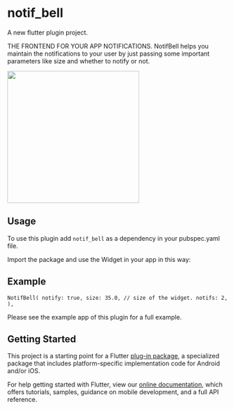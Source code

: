 # notif_bell

A new flutter plugin project.

THE FRONTEND FOR YOUR APP NOTIFICATIONS.
NotifBell helps you maintain the notifications to your user by just passing some important parameters like size and whether to notify or not.


<img src="https://imgur.com/gwMJZfn" width=300>


## Usage

To use this plugin add `notif_bell` as a dependency in your pubspec.yaml file.

Import the package and use the Widget in your app in this way:

## Example

` NotifBell(
                notify: true,
                size: 35.0, // size of the widget.
                notifs: 2,
              ), `


Please see the example app of this plugin for a full example.

## Getting Started

This project is a starting point for a Flutter
[plug-in package](https://flutter.dev/developing-packages/),
a specialized package that includes platform-specific implementation code for
Android and/or iOS.

For help getting started with Flutter, view our 
[online documentation](https://flutter.dev/docs), which offers tutorials, 
samples, guidance on mobile development, and a full API reference.

